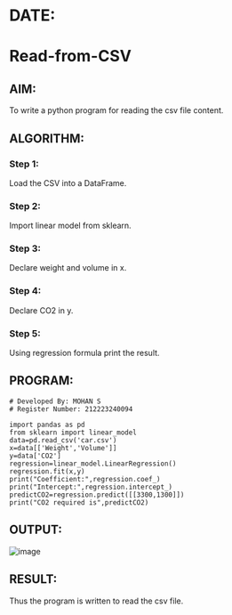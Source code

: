 # DATE: 
# Read-from-CSV

## AIM:
To write a python program for reading the csv file content.

## ALGORITHM:
### Step 1:
Load the CSV into a DataFrame.
### Step 2:
Import linear model from sklearn.
### Step 3:
Declare weight and volume in x.
### Step 4:
Declare CO2 in y.
### Step 5:
Using regression formula print the result.

## PROGRAM:
```
# Developed By: MOHAN S
# Register Number: 212223240094

import pandas as pd
from sklearn import linear_model
data=pd.read_csv('car.csv')
x=data[['Weight','Volume']]
y=data['CO2']
regression=linear_model.LinearRegression()
regression.fit(x,y)
print("Coefficient:",regression.coef_)
print("Intercept:",regression.intercept_)
predictCO2=regression.predict([[3300,1300]])
print("CO2 required is",predictCO2)
```
## OUTPUT:
![image](https://github.com/user-attachments/assets/483aee8c-70ce-409b-a845-aff104c1339e)

## RESULT:
Thus the program is written to read the csv file.
